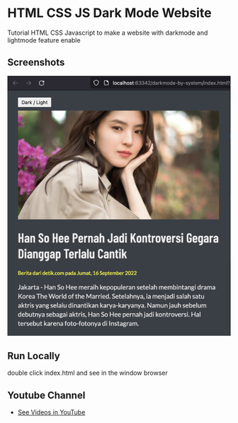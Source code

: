 
# HTML CSS JS Dark Mode Website

Tutorial HTML CSS Javascript to make a website with darkmode and lightmode feature enable


## Screenshots

![App Screenshot](./web-preview.jpg)


## Run Locally

double click index.html and see in the window browser


## Youtube Channel

- [See Videos in YouTube](http://youtube.com/@RezaOla)

